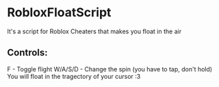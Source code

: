 # RobloxFloatScript
It's a script for Roblox Cheaters that makes you float in the air

## Controls:

F - Toggle flight
W/A/S/D - Change the spin (you have to tap, don't hold)
You will float in the tragectory of your cursor :3
